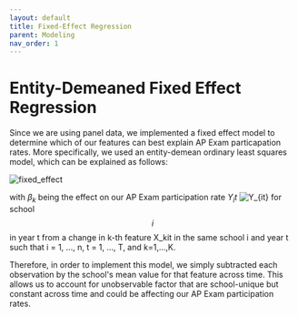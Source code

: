 ```yaml
---
layout: default
title: Fixed-Effect Regression 
parent: Modeling 
nav_order: 1
---
```


# Entity-Demeaned Fixed Effect Regression 

Since we are using panel data, we implemented a fixed effect model to determine which of our features can best explain AP Exam particapation rates. More specifically, we used an entity-demean ordinary least squares model, which can be explained as follows:  


![fixed_effect](../../../assets/images/fixed_effect.png)

with $\beta_k$ being the effect on our AP Exam participation rate $Y_it$ ![Y_{it}](../../../assets/images/Y_{it}.png) for school $$i$$ in year t from a change in k-th feature X_kit in the same school i and year t such that i = 1, ..., n, t = 1, ..., T, and k=1,...,K. 

Therefore, in order to implement this model, we simply subtracted each observation by the school's mean value for that feature across time. This allows us to account for unobservable factor that are school-unique but constant across time and could be affecting our AP Exam participation rates. 
